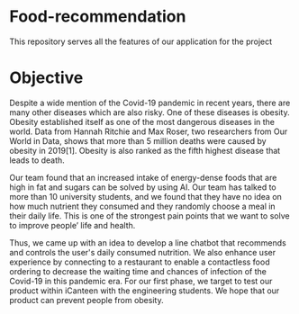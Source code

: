 # Food-recommendation
This repository serves all the features of our application for the project

# Objective
Despite a wide mention of the Covid-19 pandemic in recent years, there are many other diseases which are also risky. One of these diseases is obesity. Obesity established itself as one of the most dangerous diseases in the world. Data from Hannah Ritchie and Max Roser, two researchers from Our World in Data, shows that more than 5 million deaths were caused by obesity in 2019[1]. Obesity is also ranked as the fifth highest disease that leads to death.

Our team found that an increased intake of energy-dense foods that are high in fat and sugars can be solved by using AI. Our team has talked to more than 10 university students, and we found that they have no idea on how much nutrient they consumed and they randomly choose a meal in their daily life. This is one of the strongest pain points that we want to solve to improve people’ life and health.

Thus, we came up with an idea to develop a line chatbot that recommends and controls the user's daily consumed nutrition. We also enhance user experience by connecting to a restaurant to enable a contactless food ordering to decrease the waiting time and chances of infection of the Covid-19 in this pandemic era. For our first phase, we target to test our product within iCanteen with the engineering students. We hope that our product can prevent people from obesity.
